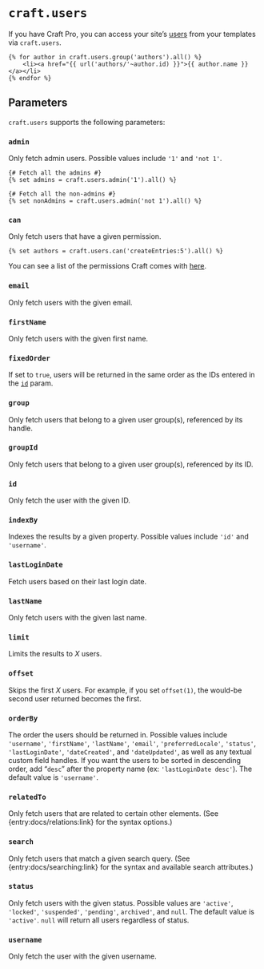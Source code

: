 # `craft.users`

If you have Craft Pro, you can access your site’s [users]({entry:docs/users}) from your templates via `craft.users`.

```twig
{% for author in craft.users.group('authors').all() %}
    <li><a href="{{ url('authors/'~author.id) }}">{{ author.name }}</a></li>
{% endfor %}
```

## Parameters

`craft.users` supports the following parameters:

### `admin`

Only fetch admin users. Possible values include `'1'` and `'not 1'`.

```twig
{# Fetch all the admins #}
{% set admins = craft.users.admin('1').all() %}

{# Fetch all the non-admins #}
{% set nonAdmins = craft.users.admin('not 1').all() %}
```

### `can`

Only fetch users that have a given permission.

```twig
{% set authors = craft.users.can('createEntries:5').all() %}
```

You can see a list of the permissions Craft comes with [here]({en/users.md#permissions).

### `email`

Only fetch users with the given email.

### `firstName`

Only fetch users with the given first name.

### `fixedOrder`

If set to `true`, users will be returned in the same order as the IDs entered in the [`id`](#id) param.

### `group`

Only fetch users that belong to a given user group(s), referenced by its handle.

### `groupId`

Only fetch users that belong to a given user group(s), referenced by its ID.

### `id`

Only fetch the user with the given ID.

### `indexBy`

Indexes the results by a given property. Possible values include `'id'` and `'username'`.

### `lastLoginDate`

Fetch users based on their last login date.

### `lastName`

Only fetch users with the given last name.

### `limit`

Limits the results to *X* users.

### `offset`

Skips the first *X* users. For example, if you set `offset(1)`, the would-be second user returned becomes the first.

### `orderBy`

The order the users should be returned in. Possible values include `'username'`, `'firstName'`, `'lastName'`, `'email'`, `'preferredLocale'`, `'status'`, `'lastLoginDate'`, `'dateCreated'`, and `'dateUpdated'`, as well as any textual custom field handles. If you want the users to be sorted in descending order, add “`desc`” after the property name (ex: `'lastLoginDate desc'`). The default value is `'username'`.

### `relatedTo`

Only fetch users that are related to certain other elements. (See {entry:docs/relations:link} for the syntax options.)

### `search`

Only fetch users that match a given search query. (See {entry:docs/searching:link} for the syntax and available search attributes.)

### `status`

Only fetch users with the given status. Possible values are `'active'`, `'locked'`, `'suspended'`, `'pending'`, `archived'`, and `null`. The default value is `'active'`. `null` will return all users regardless of status.

### `username`

Only fetch the user with the given username.